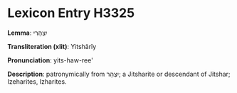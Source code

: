 # Lexicon Entry H3325

**Lemma**: יִצְהָרִי

**Transliteration (xlit)**: Yitshârîy

**Pronunciation**: yits-haw-ree'

**Description**:
patronymically from יִצְהָר; a Jitsharite or descendant of Jitshar; Izeharites, Izharites.
